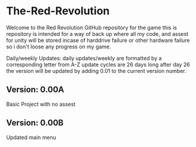 # The-Red-Revolution
Welcome to the Red Revolution GitHub repository for the game this is repository is intended for a way of back up where all my code, and assest for unity will be stored incase of harddrive failure or other hardware failure so i don't loose any progress on my game.

Daily/weekly Updates:
daily updates/weekly are formatted by a corresponding letter from A-Z update cycles are 26 days long after day 26 the version will be updated by adding 0.01 to the current version number.

Version: 0.00A
------------------------------------------------------------------------------------------------------------------------------------------
Basic Project with no assest


Version: 0.00B
------------------------------------------------------------------------------------------------------------------------------------------
Updated main menu
